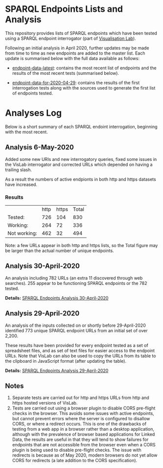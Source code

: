 # SPARQL Endpoints Lists and Analysis

This repository provides lists of SPARQL endpoints which have been tested using a SPARQL endpoint interrogator (part of [Visualisation Lab](https://github.com/theWebalyst/visualisation-lab)).

Following an initial analysis in April 2020, further updates may be made from time to time as new endpoints are added to the master list. Each update is summarised below with the full data available as follows:

- [endpoint-data-latest](https://github.com/theWebalyst/SPARQL-endpoints-lists/tree/master/endpoint-data-latest): contains the most recent list of endpoints and the results of the most recent tests (summarised below).

- [endpoint-data-for-2020-04-29](https://github.com/theWebalyst/SPARQL-endpoints-lists/tree/master/endpoint-data-for-2020-04-29): contains the results of the first interrogation tests along with the sources used to generate the first list of endpoints tested.

# Analyses Log
Below is a short summary of each SPARQL endoint interrogation, beginning with the most recent.

## Analysis 6-May-2020
Added some new URIs and new interrogatory queries, fixed some issues in the VisLab interrogator and corrected URLs which depended on having a trailing
slash.

As a result the numbers of active endpionts in both http and https datasets have increased.

### Results
<table>
<tr><td></td><td>http</td><td>https</td><td>Total</td></tr>
<tr><td>Tested:</td><td>726</td><td>104</td><td>830</td></tr>
<tr><td>Working:</td><td>264</td><td>72</td><td>336</td></tr>
<tr><td>Not working:</td><td>462</td><td>32</td><td>494</td></tr>
</table>

Note: a few URLs appear in both http and https lists, so the Total figure may be larger than the actual number of unique endpoints.

## Analysis 30-April-2020

An analysis including 782 URLs (an extra 11 discovered through web searches). 255 appear to be functioning SPARQL endpoints or the 782 tested.

**Details:** [SPARQL Endpoints Analysis 30-April-2020](https://github.com/theWebalyst/SPARQL-endpoints-lists/tree/master/endpoint-data-for-2020-04-30)

## Analysis 29-April-2020

An analysis of the inputs collected on or shortly before 29-April-2020 identified 773 unique SPARQL endpoint URLs from an initial set of over 2,200.

These results have been provided for every endpoint tested as a set of spreadsheet files, and as set of text files for easier access to the endpoint URLs. Note that VisLab can also be used to copy the URLs from its table to the clipboard in JavaScript format (after updating the table).

**Details:** [SPARQL Endpoints Analysis 29-April-2020](https://github.com/theWebalyst/SPARQL-endpoints-lists/tree/master/endpoint-data-for-2020-04-29)

## Notes

1. Separate tests are carried out for http and https URLs from http and https hosted versions of VisLab.
2. Tests are carried out using a browser plugin to disable CORS pre-flight checks in the browser. This avoids some issues with active endpoints, but cannot prevent errors where the server is configured to disallow CORS, or where a redirect occurs.  This is one of the drawbacks of testing from a web app in a browser rather than a desktop application, although with the prevalence of browser based applications for Linked Data, the results are useful in that they will tend to show failures for endpoints that are not accessible from the browser even when a CORS plugin is being used to disable pre-flight checks. The issue with redirects is because as of May 2020, modern browsers do not yet allow CORS for redirects (a late addition to the CORS specification).

